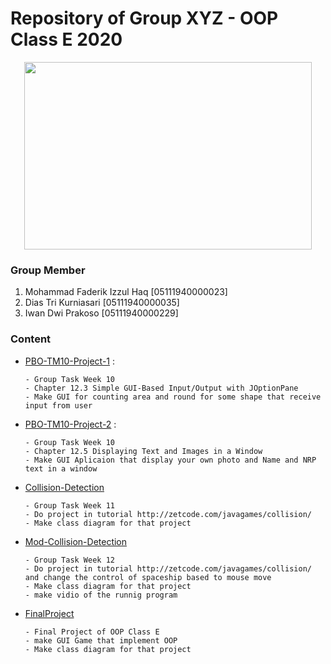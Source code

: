 # Repository of Group XYZ - OOP Class E 2020

<p align="center">
  <img width="460" height="300" src="https://freepngimg.com/thumb/java/85390-java-language-text-programming-logo-programmer.png">
</p>

### Group Member
1. Mohammad Faderik Izzul Haq [05111940000023]
2. Dias Tri Kurniasari [05111940000035]
3. Iwan Dwi Prakoso [05111940000229]

### Content
- <a href="PBO-TM10-Project-1">PBO-TM10-Project-1</a> : 
  ```
  - Group Task Week 10
  - Chapter 12.3 Simple GUI-Based Input/Output with JOptionPane 
  - Make GUI for counting area and round for some shape that receive input from user
  ```
- <a href="PBO-TM10-Project-2">PBO-TM10-Project-2</a> : 
  ```
  - Group Task Week 10
  - Chapter 12.5 Displaying Text and Images in a Window
  - Make GUI Aplicaion that display your own photo and Name and NRP text in a window
  ```
- <a href="Collision-Detection">Collision-Detection</a>
  ```
  - Group Task Week 11
  - Do project in tutorial http://zetcode.com/javagames/collision/
  - Make class diagram for that project
  ```
- <a href="Mod-Collision-Detection">Mod-Collision-Detection</a>
  ```
  - Group Task Week 12
  - Do project in tutorial http://zetcode.com/javagames/collision/ and change the control of spaceship based to mouse move
  - Make class diagram for that project
  - make vidio of the runnig program
  ```
- <a href="FinalProject">FinalProject</a>
  ```
  - Final Project of OOP Class E
  - make GUI Game that implement OOP
  - Make class diagram for that project
  ```
